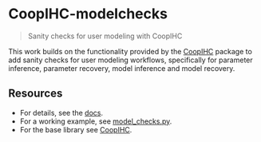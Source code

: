 # CoopIHC-modelchecks

> Sanity checks for user modeling with CoopIHC

This work builds on the functionality provided by the [CoopIHC](https://github.com/jgori-ouistiti/CoopIHC) package to add sanity checks for user modeling workflows, specifically for parameter inference, parameter recovery, model inference and model recovery.

## Resources

- For details, see the [docs](docs/user_modeling.md).
- For a working example, see [model_checks.py](docs/code/model_checks.py).
- For the base library see [CoopIHC](https://github.com/jgori-ouistiti/CoopIHC).
